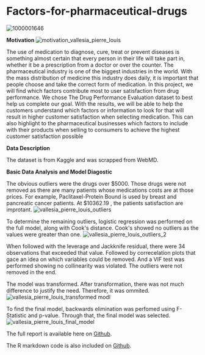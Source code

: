 # Factors-for-pharmaceutical-drugs
![1000001646](https://github.com/user-attachments/assets/edc8da91-b4cd-4fbb-82fb-4ebc8f474354)


**Motivation**
![motivation_vallesia_pierre_louis](https://github.com/user-attachments/assets/d4447f98-20bf-4539-b44e-46212ad0ac73)

The use of medication to diagnose, cure, treat or prevent diseases is something almost
certain that every person in their life will take part in, whether it be a prescription from a doctor
or over the counter. The pharmaceutical industry is one of the biggest industries in the world.
With the mass distribution of medicine this industry does daily, it is important that people choose
and take the correct form of medication. In this project, we will find which factors contribute
most to user satisfaction from drug performance. We chose The Drug Performance Evaluation
dataset to best help us complete our goal. With the results, we will be able to help the customers
understand which factors or information to look for that will result in higher customer
satisfaction when selecting medication. This can also highlight to the pharmaceutical businesses
which factors to include with their products when selling to consumers to achieve the highest
customer satisfaction possible

**Data Description**

The dataset is from Kaggle and was scrapped from WebMD.

**Basic Data Analysis and Model Diagostic**

The obvious outliers were the drugs over $5000. Those drugs were not removed as there are many patients whose medications costs are at those prices. For example, Paclitaxel-Protein Bound is used by breast and pancreatic cancer patients. At $10362.19 , the patients satisfaction are improtant. 
![vallesia_pierre_louis_outliers](https://github.com/user-attachments/assets/67f600ed-c222-494f-925c-d4e5f393db77)

To determine the remaining outliers, logistic regression was performed on the full model, along with Cook's distance. Cook's showed no outliers as the values were greater than one. 
![vallesia_pierre_louis_outliers_2](https://github.com/user-attachments/assets/a70bea1e-b82b-476d-95c4-49363f4f5a03)

When followed with the leverage and Jackknife residual, there were 34 observations that exceeded that value. Followed by correcelation plots that gace an idea on which variables could be removed. And a VIF test was performed showing no collinearity was violated. The outliers were not removed in the end. 


The model was transformed. After transformation, there was not much difference to justify the need. Therefore, it was ommited. 
![vallesia_pierre_louis_transformed modl](https://github.com/user-attachments/assets/17abc0b0-b875-495d-a059-5705a4d15dff)

To find the final model, backwards elimination was perfomed using F-Statistic and p-value. Through that, the final model was selected. 
![vallesia_pierre_louis_final_model](https://github.com/user-attachments/assets/e2a1db11-9191-492e-8617-2fae9cd4da49)

The full report is available here on [Github](https://github.com/Vsia/Factors-for-drugs/blob/main/Final_Project_Report_Group_14.pdf). 

The R markdown code is also included on [Github](https://github.com/Vsia/Factors-for-drugs/blob/main/factors_for_drugs_r_markdown.Rmd). 




